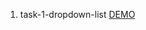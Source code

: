 01. task-1-dropdown-list [DEMO](https://cdn.rawgit.com/DanielaPopova/TelerikAcademy_Homeworks/c4232c32/JS%20DOM%20UI/05.%20jQuery%20Plugins/task-1/tasks/task-1.html)